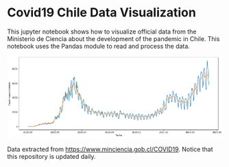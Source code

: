 # Covid19 Chile Data Visualization 

This jupyter notebook shows how to visualize official data from the Ministerio de Ciencia about the development of the pandemic in Chile. This notebook uses the Pandas module to read and process the data. 

![Image](2021_04_13.png)

Data extracted from https://www.minciencia.gob.cl/COVID19. Notice that this repository is updated daily.
